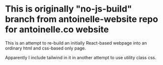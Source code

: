 
# This is originally "no-js-build" branch from antoinelle-website repo for antoinelle.co website

This is an attempt to re-build an initially React-based webpage into an ordinary html and css-based only page.

Apparently I include tailwind in it in another attempt to use utility class css.
